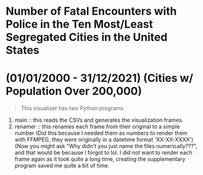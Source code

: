 # Number of Fatal Encounters with Police in the Ten Most/Least Segregated Cities in the United States 
# (01/01/2000 - 31/12/2021) (Cities w/ Population Over 200,000)

> This visualizer has two Python programs

1. main :: this reads the CSVs and generates the visualization frames.
2. renamer :: this renames each frame from their original to a simple number (Did this because I needed them as numbers to render them with FFMPEG, they were originally in a datetime format 'XX-XX-XXXX') (Now you might ask "Why didn't you just name the files numerically???", and that would be because I forgot to lol. I did not want to render each frame again as it took quite a long time, creating the supplementary program saved me quite a bit of time. 
